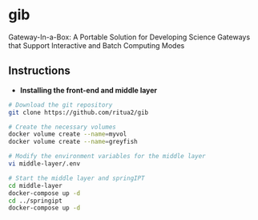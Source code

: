 # gib
Gateway-In-a-Box: A Portable Solution for Developing Science Gateways that Support Interactive and Batch Computing Modes 



## Instructions

* **Installing the front-end and middle layer**

```bash
# Download the git repository
git clone https://github.com/ritua2/gib

# Create the necessary volumes
docker volume create --name=myvol
docker volume create --name=greyfish

# Modify the environment variables for the middle layer
vi middle-layer/.env

# Start the middle layer and springIPT
cd middle-layer
docker-compose up -d
cd ../springipt
docker-compose up -d
```










